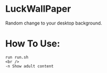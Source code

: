 # LuckWallPaper
Random change to your desktop background.
# How To Use:
    run run.sh
    <br />
    -n Show adult content
